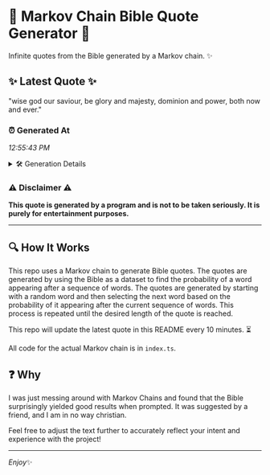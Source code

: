# 📖 Markov Chain Bible Quote Generator 📖

Infinite quotes from the Bible generated by a Markov chain. ✨

## ✨ Latest Quote ✨
"wise god our saviour, be glory and majesty, dominion and power, both now and ever."

### ⏰ Generated At
*12:55:43 PM*

<details>
    <summary>🛠️ Generation Details</summary>
    <p>
        <strong>🌱 Seed:</strong> wise<br>
        <strong>🔄 Iterations:</strong> 14<br>
        <strong>📜 Context History:</strong><br>[ wise ]: god<br>[ wise, god ]: our<br>[ wise, god, our ]: saviour,<br>[ wise, god, our, saviour, ]: be<br>[ wise, god, our, saviour,, be ]: glory<br>[ wise, god, our, saviour,, be, glory ]: and<br>[ god, our, saviour,, be, glory, and ]: majesty,<br>[ our, saviour,, be, glory, and, majesty, ]: dominion<br>[ saviour,, be, glory, and, majesty,, dominion ]: and<br>[ be, glory, and, majesty,, dominion, and ]: power,<br>[ glory, and, majesty,, dominion, and, power, ]: both<br>[ and, majesty,, dominion, and, power,, both ]: now<br>[ majesty,, dominion, and, power,, both, now ]: and<br>[ dominion, and, power,, both, now, and ]: ever.<br>
    </p>
</details>

### ⚠️ Disclaimer ⚠️
**This quote is generated by a program and is not to be taken seriously. It is purely for entertainment purposes.**

---

## 🔍 How It Works

This repo uses a Markov chain to generate Bible quotes. The quotes are generated by using the Bible as a dataset to find the probability of a word appearing after a sequence of words. The quotes are generated by starting with a random word and then selecting the next word based on the probability of it appearing after the current sequence of words. This process is repeated until the desired length of the quote is reached.

This repo will update the latest quote in this README every 10 minutes. ⏳

All code for the actual Markov chain is in `index.ts`.

## ❓ Why

I was just messing around with Markov Chains and found that the Bible surprisingly yielded good results when prompted. 
It was suggested by a friend, and I am in no way christian.

Feel free to adjust the text further to accurately reflect your intent and experience with the project!

---

*Enjoy*✨
